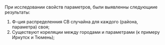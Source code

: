 При исследовании свойств параметров, были выявленны следующиие результаты:
1) Ф-ция распределенния СВ случайна для каждого (района, параметра) своя;
2) Существуют кореляции между городами и параметрами (к примеру Иркутск и Тюмень);